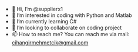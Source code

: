 - 👋 Hi, I’m @supplierx1
- 👀 I’m interested in coding with Python and Matlab
- 🌱 I’m currently learning C#
- 💞️ I’m looking to collaborate on coding project
- 📫 How to reach me? You can reach me via mail: cihangirmehmetcik@gmail.com

<!---
supplierx1/supplierx1 is a ✨ special ✨ repository because its `README.md` (this file) appears on your GitHub profile.
You can click the Preview link to take a look at your changes.
--->
